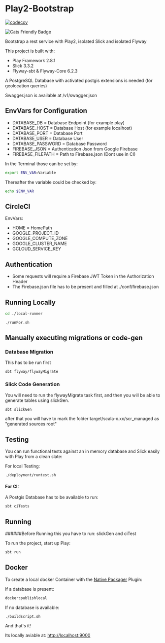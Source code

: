 # Play2-Bootstrap

[![codecov](https://codecov.io/gh/innFactory/bootstrap-play2/branch/master/graph/badge.svg)](https://codecov.io/gh/innFactory/bootstrap-play2)

![Cats Friendly Badge](https://typelevel.org/cats/img/cats-badge-tiny.png)  

Bootstrap a rest service with Play2, isolated Slick and isolated Flyway

This project is built with:
   - Play Framework 2.8.1
   - Slick 3.3.2
   - Flyway-sbt & Flyway-Core 6.2.3
   
  A PostgreSQL Database with activated postgis extensions is needed (for geolocation queries)
   
   Swagger.json is available at /v1/swagger.json
   
## EnvVars for Configuration

- DATABASE_DB = Database Endpoint (for example play)
- DATABASE_HOST = Database Host (for example localhost)
- DATABASE_PORT = Database Port
- DATABASE_USER = Database User
- DATABASE_PASSWORD = Database Password
- FIREBASE_JSON = Authentication Json from Google Firebase
- FIREBASE_FILEPATH = Path to Firebase.json (Dont use in CI)

In the Terminal those can be set by:

```bash
export ENV_VAR=Variable
```

Thereafter the variable could be checked by:

```bash
echo $ENV_VAR
```

## CircleCI

EnvVars:

- HOME = HomePath
- GOOGLE_PROJECT_ID
- GOOGLE_COMPUTE_ZONE
- GOOGLE_CLUSTER_NAME
- GCLOUD_SERVICE_KEY

## Authentication

- Some requests will require a Firebase JWT Token in the Authorization Header
- The Firebase.json file has to be present and filled at ./conf/firebase.json

## Running Locally

```bash
cd ./local-runner

./runFor.sh
```

## Manually executing migrations or code-gen

### Database Migration

This has to be run first

```bash
sbt flyway/flywayMigrate
```

### Slick Code Generation

You will need to run the flywayMigrate task first, and then you will be able to generate tables using slickGen.

```bash
sbt slickGen
```

after that you will have to mark the folder target/scala-x.xx/scr_managed as "generated sources root"

## Testing

You can run functional tests against an in memory database and Slick easily with Play from a clean slate:

For local Testing:

```bash
./deployment/runtest.sh
```

#### For CI:

A Postgis Database has to be available to run:

```bash
sbt ciTests
```

## Running

######Before Running this you have to run: slickGen and ciTest

To run the project, start up Play:

```bash
sbt run
```

## Docker

To create a local docker Container with the [Native Packager](https://github.com/sbt/sbt-native-packager) Plugin:

If a database is present:

```bash
docker:publishlocal
```

If no database is available:

```bash
./buildscript.sh
```

And that's it!

Its locally aviable at: <http://localhost:9000>